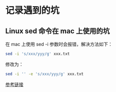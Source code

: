 # 记录遇到的坑

## Linux sed 命令在 mac 上使用的坑

在 mac 上使用 sed -i 参数时会报错，解决方法如下：

```sh
sed -i 's/xxx/yyy/g' xxx.txt
```

修改为：

```sh
sed -i '' -e 's/xxx/yyy/g' xxx.txt
```

[参考链接](https://stackoverflow.com/questions/7573368/in-place-edits-with-sed-on-os-x)
